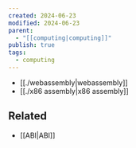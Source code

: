 ```yaml
---
created: 2024-06-23
modified: 2024-06-23
parent:
  - "[[computing|computing]]"
publish: true
tags:
  - computing
---
```

- [[./webassembly|webassembly]]
- [[./x86 assembly|x86 assembly]]

## Related
- [[ABI|ABI]]